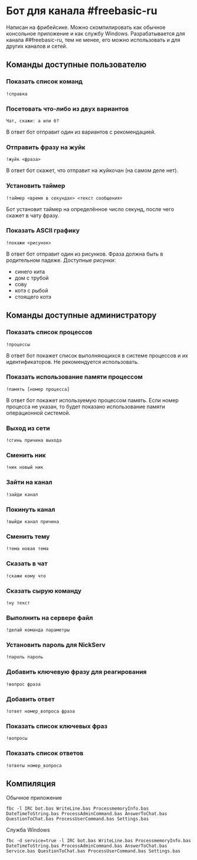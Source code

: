 ﻿# Бот для канала #freebasic-ru

Написан на фрибейсике. Можно скомпилировать как обычное консольное приложение и как службу Windows. Разрабатывается для канала ##freebasic-ru, тем не менее, его можно использовать и для других каналов и сетей.


## Команды доступные пользователю


### Показать список команд

```
!справка
```

### Посетовать что‐либо из двух вариантов

```
Чат, скажи: а или б?
```

В ответ бот отправит один из вариантов с рекомендацией.


### Отправить фразу на жуйк

```
!жуйк <фраза>
```

В ответ бот скажет, что отправит на жуйкочан (на самом деле нет).


### Установить таймер

```
!таймер <время в секундах> <текст сообщения>
```

Бот установит таймер на определённое число секунд, после чего скажет в чату фразу.


### Показать ASCII графику

```
!покажи <рисунок>
```

В ответ бот отправит один из рисунков. Фраза должна быть в родительном падеже. Доступные рисунки:

* синего кита
* дом с трубой
* сову
* котэ с рыбой
* стоящего котэ


## Команды доступные администратору


### Показать список процессов

```
!процессы
```

В ответ бот покажет список выполняющихся в системе процессов и их идентификаторов. Не рекомендуется использовать.

### Показать использование памяти процессом

```
!память [номер процесса]
```

В ответ бот покажет используемую процессом память. Если номер процесса не указан, то будет показано использование памяти операционной системой.


### Выход из сети

```
!сгинь причина выхода
```


### Сменить ник

```
!ник новый ник
```


### Зайти на канал

```
!зайди канал
```


### Покинуть канал

```
!выйди канал причина
```


### Сменить тему

```
!тема новая тема
```


### Сказать в чат

```
!скажи кому что
```


### Сказать сырую команду

```
!ну текст
```

### Выполнить на сервере файл

```
!делай команда параметры
```


### Установить пароль для NickServ

```
!пароль пароль
```

### Добавить ключевую фразу для реагирования

```
!вопрос фраза
```


### Добавить ответ

```
!ответ номер_вопроса фраза
```


### Показать список ключевых фраз

```
!вопросы
```


### Показать список ответов

```
!ответы номер_вопроса
```


## Компиляция

Обычное приложение

```
fbc -l IRC bot.bas WriteLine.bas ProcessmemoryInfo.bas DateTimeToString.bas ProcessAdminCommand.bas AnswerToChat.bas QuestionToChat.bas ProcessUserCommand.bas Settings.bas
```

Служба Windows

```
fbc -d service=true -l IRC bot.bas WriteLine.bas ProcessmemoryInfo.bas DateTimeToString.bas ProcessAdminCommand.bas AnswerToChat.bas Service.bas QuestionToChat.bas ProcessUserCommand.bas Settings.bas
```
